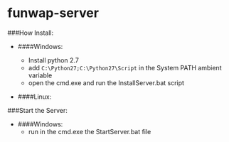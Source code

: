 # funwap-server


###How Install:
- ####Windows:
  - Install python 2.7
  - add `C:\Python27;C:\Python27\Script` in the System PATH ambient variable
  - open the cmd.exe and run the InstallServer.bat script


- ####Linux:


###Start the Server:
- ####Windows:
  - run in the cmd.exe the StartServer.bat file
